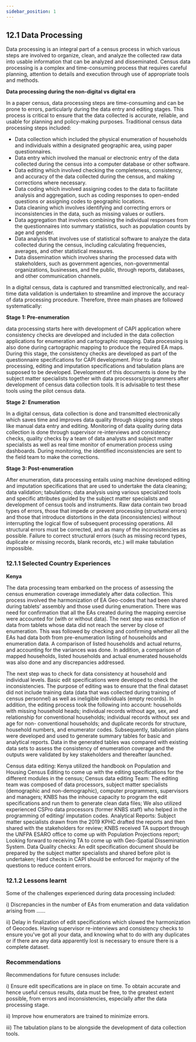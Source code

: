 ```yaml
---
sidebar_position: 1
---
```


## 12.1 Data Processing

<p> Data processing is an integral part of a census process in which various steps are involved to organize, clean, and analyze the collected raw data into usable information that can be analyzed and disseminated. Census data processing is a complex and time-consuming process that requires careful planning, attention to details and execution through use of appropriate tools and methods. </p>

 **Data processing during the non-digital vs digital era**

 <p>In a paper census, data processing steps are time-consuming and can be prone to errors, particularly during the data entry and editing stages. This process is critical to ensure that the data collected is accurate, reliable, and usable for planning and policy-making purposes. Traditional census data processing steps included: </p>

- Data collection which included the physical enumeration of households and individuals within a designated geographic area, using paper questionnaires. 
-	Data entry which involved the manual or electronic entry of the data collected during the census into a computer database or other software. 
-	Data editing which involved checking the completeness, consistency, and accuracy of the data collected during the census, and making corrections where necessary. 
-	Data coding which involved assigning codes to the data to facilitate analysis and aggregation, such as coding responses to open-ended questions or assigning codes to geographic locations. 
-	Data cleaning which involves identifying and correcting errors or inconsistencies in the data, such as missing values or outliers. 
-	Data aggregation that involves combining the individual responses from the questionnaires into summary statistics, such as population counts by age and gender. 
-	Data analysis that involves use of statistical software to analyze the data collected during the census, including calculating frequencies, averages, and other statistical measures. 
-	Data dissemination which involves sharing the processed data with stakeholders, such as government agencies, non-governmental organizations, businesses, and the public, through reports, databases, and other communication channels.

<p> In a digital census, data is captured and transmitted electronically, and real-time data validation is undertaken to streamline and improve the accuracy of data processing procedure. Therefore, three main phases are followed systematically:</p>

 **Stage 1: Pre-enumeration**
 <p>data processing starts here with development of CAPI application where consistency checks are developed and included in the data collection applications for enumeration and cartographic mapping. Data processing is also done during cartographic mapping to produce the required EA maps. During this stage, the consistency checks are developed as part of the questionnaire specifications for CAPI development. Prior to data processing, editing and imputation specifications and tabulation plans are supposed to be developed. Development of this documents is done by the subject matter specialists together with data processors/programmers after development of census data collection tools. It is advisable to test these tools using the pilot census data.</p>

 **Stage 2: Enumeration**
 <p> In a digital census, data collection is done and transmitted electronically which saves time and improves data quality through skipping some steps like manual data entry and editing. Monitoring of data quality during data collection is done through supervisor re-interviews and consistency checks, quality checks by a team of data analysts and subject matter specialists as well as real time monitor of enumeration process using dashboards. During monitoring, the identified inconsistencies are sent to the field team to make the corrections.</p>

 **Stage 3: Post-enumeration**
<p> After enumeration, data processing entails using machine developed editing and imputation specifications that are used to undertake the data cleaning; data validation; tabulations; data analysis using various specialized tools and specific attributes guided by the subject matter specialists and development of census tools and instruments. 
Raw data contain two broad types of errors, those that impede or prevent processing (structural errors) and those that introduce distortions in the data (inconsistencies) without interrupting the logical flow of subsequent processing operations. All structural errors must be corrected, and as many of the inconsistencies as possible. Failure to correct structural errors (such as missing record types, duplicate or missing records, blank records, etc.) will make tabulation impossible.</p>

 ### 12.1.1 Selected Country Experiences
**Kenya**
<p>The data processing team embarked on the process of assessing the census enumeration coverage immediately after data collection. This process involved the harmonization of EA Geo-codes that had been shared during tablets’ assembly and those used during enumeration. There was need for confirmation that all the EAs created during the mapping exercise were accounted for (with or without data). The next step was extraction of data from tablets whose data did not reach the server by close of enumeration. This was followed by checking and confirming whether all the EAs had data both from pre-enumeration listing of households and enumeration data. A comparison of listed households and actual returns, and accounting for the variances was done.  In addition, a comparison of mapped households, listed households and actual enumerated households was also done and any discrepancies addressed.</p>

<p>The next step was to check for data consistency at household and individual levels. Basic edit specifications were developed to check the inconsistencies. The purpose of editing was to ensure that the final dataset did not include training data (data that was collected during training of census personnel) as well as ineligible individuals (empty records). In addition, the editing process took the following into account:  households with missing household heads; individual records without age, sex, and relationship for conventional households; individual records without sex and age for non- conventional households; and duplicate records for structure, household numbers, and enumerator codes. Subsequently, tabulation plans were developed and used to generate summary tables for basic and analytical reports. Data in the generated tables was compared with existing data sets to assess the consistency of enumeration coverage and the outputs were validated by key stakeholders and thereafter launched.</p>

<p>Census data editing: Kenya utilized the handbook on Population and Housing Census Editing to come up with the editing specifications for the different modules in the census; Census data editing Team: The editing team was composed of data processors, subject matter specialists (demographic and non-demographic), computer programmers, supervisors and managers; KNBS has the inhouse capacity to program the edit specifications and run them to generate clean data files; We also utilized experienced CSPro data processors (former KNBS staff) who helped in the programming of editing/ imputation codes. Analytical Reports:  Subject matter specialists drawn from the 2019 KPHC drafted the reports and then shared with the stakeholders for review; KNBS received TA support through the UNFPA ESARO office to come up with Population Projections report; Looking forward to receiving TA to come up with Geo-Spatial Dissemination System. Data Quality checks: An edit specification document should be prepared by the subject matter specialists and shared before pilot is undertaken; Hard checks in CAPI should be enforced for majority of the questions to reduce content errors.</p>
 
### 12.1.2 Lessons learnt
Some of the challenges experienced during data processing included:

i)	Discrepancies in the number of EAs from enumeration and data validation arising from ......

ii)	Delay in finalization of edit specifications which slowed the harmonization of Geocodes. 
Having supervisor re-interviews and consistency checks to ensure you've got all your data, and knowing what to do with any duplicates or if there are any data apparently lost is necessary to ensure there is a complete dataset.

### Recommendations
Recommendations for future censuses include:

i)	Ensure edit specifications are in place on time. To obtain accurate and hence useful census results, data must be free, to the greatest extent possible, from errors and inconsistencies, especially after the data processing stage.

ii)	Improve how enumerators are trained to minimize errors. 

iii)	The tabulation plans to be alongside the development of data collection tools.

